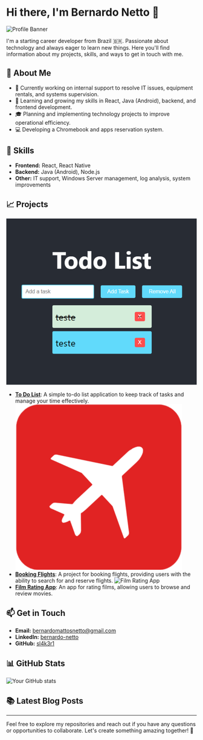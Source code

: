 # Hi there, I'm Bernardo Netto 👋

![Profile Banner](https://www.canva.com/design/DAGLs-ZhuMc/rXzltKtaxgpsqtoU7cWwpw/view)

I'm a starting career developer from Brazil 🇧🇷. Passionate about technology and always eager to learn new things. Here you'll find information about my projects, skills, and ways to get in touch with me.

## 🌟 About Me
- 🔭 Currently working on internal support to resolve IT issues, equipment rentals, and systems supervision.
- 🌱 Learning and growing my skills in React, Java (Android), backend, and frontend development.
- 🎓 Planning and implementing technology projects to improve operational efficiency.
- 💻 Developing a Chromebook and apps reservation system.

## 🚀 Skills
- **Frontend:** React, React Native
- **Backend:** Java (Android), Node.js
- **Other:** IT support, Windows Server management, log analysis, system improvements

## 📈 Projects
![To Do List](https://github.com/sl4k3r1/To_Do_List/raw/main/screenshot.png)
- **[To Do List](https://github.com/sl4k3r1/To_Do_List)**: A simple to-do list application to keep track of tasks and manage your time effectively.
![Booking Flights](https://github.com/sl4k3r1/2022-1-DEV-WEB-14/blob/master/flight/static/img/icon.png)
- **[Booking Flights](https://github.com/sl4k3r1/2022-1-DEV-WEB-14)**: A project for booking flights, providing users with the ability to search for and reserve flights.
![Film Rating App](https://www.canva.com/design/DAGL4zbme4w/M2kk4P1anIDwIiTtITh9mA/view)
- **[Film Rating App](https://github.com/sl4k3r1/Film_Rating_App)**: An app for rating films, allowing users to browse and review movies.

## 📫 Get in Touch
- **Email:** [bernardomattosnetto@gmail.com](mailto:bernardomattosnetto@gmail.com)
- **LinkedIn:** [bernardo-netto](https://www.linkedin.com/in/bernardo-netto/)
- **GitHub:** [sl4k3r1](https://github.com/sl4k3r1)

## 📊 GitHub Stats
![Your GitHub stats](https://github-readme-stats.vercel.app/api?username=sl4k3r1&show_icons=true&theme=radical)

## 📚 Latest Blog Posts
<!-- BLOG-POST-LIST:START -->
<!-- BLOG-POST-LIST:END -->

---

Feel free to explore my repositories and reach out if you have any questions or opportunities to collaborate. Let's create something amazing together! 🚀
